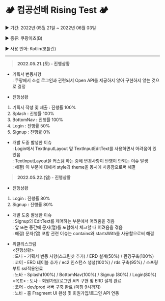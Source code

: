 # 🏕 컴공선배 Rising Test 🏕
   
▶︎ 기간: 2022년 05월 21일 ~ 2022년 06월 03일  
   
▶︎ 종류: 쿠팡이츠(B)  
   
▶︎ 사용 언어: Kotlin(코틀린)  
   
---
  
   
>**2022.05.21.(토) - 진행상황**
- 기획서 변동사항   
: 쿠팡에서 소셜 로그인과 관련되서 Open API를 제공하지 않아 구현하지 않는 것으로 결정
   
- 진행상황
1) 기획서 작성 및 제출 : 진행률 100%
2) Splash : 진행률 100%
3) BottomNav : 진행률 100%
4) Login : 진행률 50%
5) Signup : 진행률 0%
   
- 개발 도중 발생한 이슈   
: Login에서 TextInputLayout 밒 TextInputEditText를 사용하면서 어려움이 있었음   
: TextInputLayout을 커스텀 하는 중에 변경사항이 반영이 안되는 이슈 발생   
: 해결) 이 부분에 대해서 style과 theme을 동시에 사용함으로써 해결   
   
   
>**2022.05.22.(일) - 진행상황**
   
- 진행상황
1) Login : 진행률 80%
2) Signup : 진행률 80%
   
- 개발 도중 발생한 이슈   
: Signup의 EditText를 제어하는 부분에서 어려움을 겪음   
: 앞 또는 중간에 문자(열)를 포함해서 체크할 때 어려움을 겪음   
: 해결) 문자(열) 포함 관련 이슈는 contains와 startsWith를 사용함으로써 해결   
   
- 위클리스크럼    
<진행상황>   
: 도나 - 기획서 변동 사항(스크린샷 추가) / ERD 설계(50%) / 환경구축(100%)   
: 코어 - ERD 테이블 추가 / ec2 인스턴스 생성(100%) / rds 구축(95%) / 스프링부트 ssl적용완료   
: 노바 - Splash(100%) / BottomNav(100%) / Signup (80%) / Login(80%)   
<목표>
: 도나 - 회원가입/로그인 API 구현 및 ERD 설계 완료   
: 코어 - dev/prod 서버 구축 완료 (아침 9시까지)   
: 노바 - 홈 Fragment UI 완성 및 회원가입/로그인 API 연동   
   
